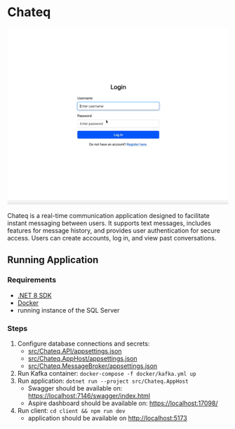 # Chateq

![Demo of Chateq](chateq-demo.gif)

Chateq is a real-time communication application designed to facilitate instant messaging between users.
It supports text messages, includes features for message history, and provides user authentication for secure access.
Users can create accounts, log in, and view past conversations.

## Running Application

### Requirements

- [.NET 8 SDK](https://dotnet.microsoft.com/en-us/download/dotnet/8.0)
- [Docker](https://www.docker.com/products/docker-desktop)
- running instance of the SQL Server

### Steps

1. Configure database connections and secrets:
    - [src/Chateq.API/appsettings.json](src/Chateq.API/appsettings.json)
    - [src/Chateq.AppHost/appsettings.json](src/Chateq.AppHost/appsettings.json)
    - [src/Chateq.MessageBroker/appsettings.json](src/Chateq.MessageBroker/appsettings.json)
2. Run Kafka container: `docker-compose -f docker/kafka.yml up`
3. Run application: `dotnet run --project src/Chateq.AppHost`
    - Swagger should be available on: [https://localhost:7146/swagger/index.html](https://localhost:7146/swagger/index.html)
    - Aspire dashboard should be available on: [https://localhost:17098/](https://localhost:17098)
4. Run client: `cd client && npm run dev`
    - application should be available on [http://localhost:5173](http://localhost:5173)
